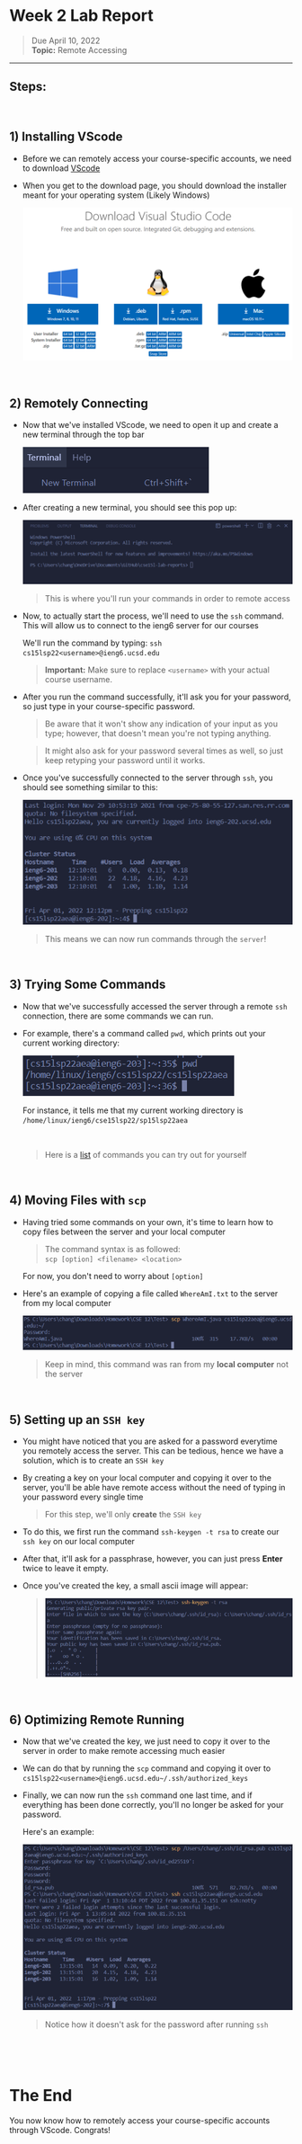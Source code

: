 # Week 2 Lab Report

> Due April 10, 2022 <br>
**Topic:** Remote Accessing

---
## **Steps:**
&nbsp;

## **1)** Installing VScode

* Before we can remotely access your course-specific accounts, we need to download [VScode](Images/https://code.visualstudio.com/download)
* When you get to the download page, you should download the installer meant for your operating system (Likely Windows)

    ![Image](Images/downloadVSC.png)


&nbsp;
## **2)** Remotely Connecting

* Now that we've installed VScode, we need to open it up and create a new terminal through the top bar

    ![Image](Images/newTerminal.png)

* After creating a new terminal, you should see this pop up:

    ![Image](Images/terminal.png) 
    > This is where you'll run your commands in order to remote access

* Now, to actually start the process, we'll need to use the `ssh` command.
    This will allow us to connect to the ieng6 server for our courses
    
    We'll run the command by typing:
    `ssh cs15lsp22<username>@ieng6.ucsd.edu`
    
    > **Important:** Make sure to replace `<username>` with your actual course username.

* After you run the command successfully, it'll ask you for your password, so just type in your course-specific password.
    
    > Be aware that it won't show any indication of your input as you type; however, that doesn't mean you're not typing anything.

    > It might also ask for your password several times as well, so just keep retyping your password until it works.

* Once you've successfully connected to the server through `ssh`, you should see something similar to this:

    ![Image](Images/sshConnection.png) 
    > This means we can now run commands through the `server`!


&nbsp;
## **3)** Trying Some Commands

* Now that we've successfully accessed the server through a remote `ssh` connection, there are some commands we can run.

* For example, there's a command called `pwd`, which prints out your current working directory:

    ![Image](Images/pwdCommand.png)

    For instance, it tells me that my current working directory is `/home/linux/ieng6/cse15lsp22/sp15lsp22aea`
    
    <br>

    > Here is a [list](Images/http://mally.stanford.edu/~sr/computing/basic-unix.html) of commands you can try out for yourself


&nbsp;
## **4)** Moving Files with `scp`

* Having tried some commands on your own, it's time to learn how to copy files between the server and your local computer

    > The command syntax is as followed: <br> `scp [option] <filename> <location>`

    For now, you don't need to worry about `[option]`

* Here's an example of copying a file called `WhereAmI.txt` to the server from my local computer 

    ![Image](Images/scpCommand.png)

    > Keep in mind, this command was ran from my **local computer** not the server




&nbsp;
## **5)** Setting up an `SSH key`

* You might have noticed that you are asked for a password everytime you remotely access the server. This can be tedious, hence we have a solution, which is to create an `SSH key`
* By creating a key on your local computer and copying it over to the server, you'll be able have remote access without the need of typing in your password every single time

    > For this step, we'll only **create** the `SSH key`

* To do this, we first run the command `ssh-keygen -t rsa` to create our `ssh key` on our local computer

* After that, it'll ask for a passphrase, however, you can just press **Enter** twice to leave it empty.

* Once you've created the key, a small ascii image will appear:

    >![Image](Images/sshKeyGenP1.png)

&nbsp;
## **6)** Optimizing Remote Running

* Now that we've created the key, we just need to copy it over to the server in order to make remote accessing much easier 

* We can do that by running the `scp` command and copying it over to `cs15lsp22<username>@ieng6.ucsd.edu~/.ssh/authorized_keys`

* Finally, we can now run the `ssh` command one last time, and if everything has been done correctly, you'll no longer be asked for your password.

    Here's an example:

    ![Image](Images/sshKeyGenP2.png)

    > Notice how it doesn't ask for the password after running `ssh`

&nbsp;

&nbsp;
# The End
You now know how to remotely access your course-specific accounts through VScode. Congrats!


